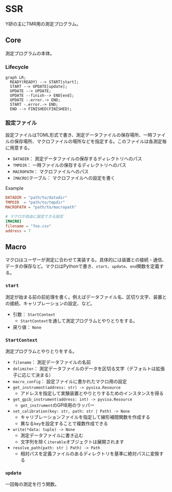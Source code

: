 # SSR

Y研の主にTMR用の測定プログラム。

## Core

測定プログラムの本体。

### Lifecycle

```mermaid
graph LR;
  READY(READY) --> START[start];
  START --> UPDATE[update];
  UPDATE --> UPDATE;
  UPDATE --finish--> END[end];
  UPDATE -.error.-> END;
  START -.error.-> END;
  END --> FINISHED(FINISHED);
```

### 設定ファイル

設定ファイルはTOML形式で書き、測定データファイルの保存場所、一時ファイルの保存場所、マクロファイルの場所などを指定する。このファイルは各測定毎に用意する。

- `DATADIR`： 測定データファイルの保存するディレクトリへのパス
- `TMPDIR`： 一時ファイルの保存するディレクトリへのパス
- `MACROPATH`： マクロファイルへのパス
- `[MACRO]`テーブル： マクロファイルへの設定を書く

Example

```toml
DATADIR = "path/to/datadir"
TMPDIR  = "path/to/tmpdir"
MACROPATH = "path/to/macropath"

# マクロが自由に設定できる設定
[MACRO]
filename = "foo.csv"
address = 7
```

## Macro

マクロはユーザーが測定に合わせて実装する。具体的には装置との接続・通信、データの保存など。マクロはPythonで書き、`start`、`update`、`end`関数を定義する。

### `start`

測定が始まる前の前処理を書く。例えばデータファイル名、区切り文字、装置との接続、キャリブレーションの設定、など。

- 引数： `StartContext`
  - `StartContext`を通して測定プログラムとやりとりをする。
- 戻り値： `None`

### `StartContext`

測定プログラムとやりとりをする。

- `filename`： 測定データファイルの名前
- `delimiter`： 測定データファイルのデータを区切る文字（デフォルトは拡張子に応じて決まる）
- `macro_config`： 設定ファイルに書かれたマクロ用の設定
- `get_instrument(address: str) -> pyvisa.Resource`
  - アドレスを指定して実験装置とやりとりするためのインスタンスを得る
- `get_gpib_instrument(address: int) -> pyvisa.Resource`
  - `get_instrument`のGPIB用のラッパー
- `set_calibration(key: str, path: str | Path) -> None`
  - キャリブレーションファイルを指定して線形補間関数を作成する
  - 異なる`key`を設定することで複数作成できる
- `write(*data: tuple) -> None`
  - 測定データファイルに書き込む
  - 文字列を除く`iterable`オブジェクトは展開されます
- `resolve_path(path: str | Path) -> Path`
  - 相対パスを定義ファイルのあるディレクトリを基準に絶対パスに変換する

### `update`

一回毎の測定を行う関数。
